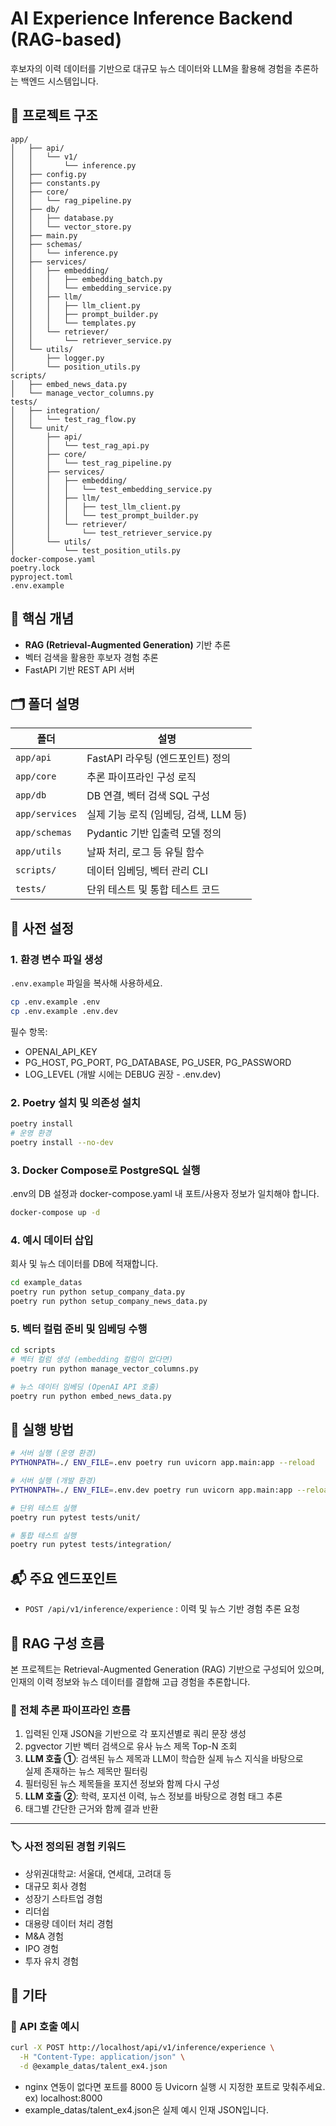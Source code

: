 # AI Experience Inference Backend (RAG-based)
후보자의 이력 데이터를 기반으로 대규모 뉴스 데이터와 LLM을 활용해 경험을 추론하는 백엔드 시스템입니다.

## 📁 프로젝트 구조
```
app/
│   ├── api/
│   │   └── v1/
│   │       └── inference.py
│   ├── config.py
│   ├── constants.py
│   ├── core/
│   │   └── rag_pipeline.py
│   ├── db/
│   │   ├── database.py
│   │   └── vector_store.py
│   ├── main.py
│   ├── schemas/
│   │   └── inference.py
│   ├── services/
│   │   ├── embedding/
│   │   │   ├── embedding_batch.py
│   │   │   └── embedding_service.py
│   │   ├── llm/
│   │   │   ├── llm_client.py
│   │   │   ├── prompt_builder.py
│   │   │   └── templates.py
│   │   └── retriever/
│   │       └── retriever_service.py
│   └── utils/
│       ├── logger.py
│       └── position_utils.py
scripts/
│   ├── embed_news_data.py
│   └── manage_vector_columns.py
tests/
│   ├── integration/
│   │   └── test_rag_flow.py
│   └── unit/
│       ├── api/
│       │   └── test_rag_api.py
│       ├── core/
│       │   └── test_rag_pipeline.py
│       ├── services/
│       │   ├── embedding/
│       │   │   └── test_embedding_service.py
│       │   ├── llm/
│       │   │   ├── test_llm_client.py
│       │   │   └── test_prompt_builder.py
│       │   └── retriever/
│       │       └── test_retriever_service.py
│       └── utils/
│           └── test_position_utils.py
docker-compose.yaml
poetry.lock
pyproject.toml
.env.example
```

## 🧠 핵심 개념

- **RAG (Retrieval-Augmented Generation)** 기반 추론
- 벡터 검색을 활용한 후보자 경험 추론
- FastAPI 기반 REST API 서버

## 🗂️ 폴더 설명

| 폴더 | 설명 |
|------|------|
| `app/api` | FastAPI 라우팅 (엔드포인트) 정의 |
| `app/core` | 추론 파이프라인 구성 로직 |
| `app/db` | DB 연결, 벡터 검색 SQL 구성 |
| `app/services` | 실제 기능 로직 (임베딩, 검색, LLM 등) |
| `app/schemas` | Pydantic 기반 입출력 모델 정의 |
| `app/utils` | 날짜 처리, 로그 등 유틸 함수 |
| `scripts/` | 데이터 임베딩, 벡터 관리 CLI |
| `tests/` | 단위 테스트 및 통합 테스트 코드 |

## 🔧 사전 설정

### 1. 환경 변수 파일 생성
`.env.example` 파일을 복사해 사용하세요.

```bash
cp .env.example .env
cp .env.example .env.dev
```
필수 항목:
- OPENAI_API_KEY
- PG_HOST, PG_PORT, PG_DATABASE, PG_USER, PG_PASSWORD
- LOG_LEVEL (개발 시에는 DEBUG 권장 - .env.dev)

### 2. Poetry 설치 및 의존성 설치
```bash
poetry install
# 운영 환경
poetry install --no-dev
```

### 3. Docker Compose로 PostgreSQL 실행
.env의 DB 설정과 docker-compose.yaml 내 포트/사용자 정보가 일치해야 합니다.
```bash
docker-compose up -d
```

### 4. 예시 데이터 삽입
회사 및 뉴스 데이터를 DB에 적재합니다.
```bash
cd example_datas
poetry run python setup_company_data.py
poetry run python setup_company_news_data.py
```

### 5. 벡터 컬럼 준비 및 임베딩 수행
```bash
cd scripts
# 벡터 컬럼 생성 (embedding 컬럼이 없다면)
poetry run python manage_vector_columns.py

# 뉴스 데이터 임베딩 (OpenAI API 호출)
poetry run python embed_news_data.py
```

## 🚀 실행 방법

```bash
# 서버 실행 (운영 환경)
PYTHONPATH=./ ENV_FILE=.env poetry run uvicorn app.main:app --reload

# 서버 실행 (개발 환경)
PYTHONPATH=./ ENV_FILE=.env.dev poetry run uvicorn app.main:app --reload

# 단위 테스트 실행
poetry run pytest tests/unit/

# 통합 테스트 실행
poetry run pytest tests/integration/
```

## 📬 주요 엔드포인트

- `POST /api/v1/inference/experience` : 이력 및 뉴스 기반 경험 추론 요청

## 📌 RAG 구성 흐름

본 프로젝트는 Retrieval-Augmented Generation (RAG) 기반으로 구성되어 있으며,  
인재의 이력 정보와 뉴스 데이터를 결합해 고급 경험을 추론합니다.

### 🔄 전체 추론 파이프라인 흐름

1. 입력된 인재 JSON을 기반으로 각 포지션별로 쿼리 문장 생성
2. pgvector 기반 벡터 검색으로 유사 뉴스 제목 Top-N 조회
3. **LLM 호출 ①**: 검색된 뉴스 제목과 LLM이 학습한 실제 뉴스 지식을 바탕으로  
   실제 존재하는 뉴스 제목만 필터링  
4. 필터링된 뉴스 제목들을 포지션 정보와 함께 다시 구성
5. **LLM 호출 ②**: 학력, 포지션 이력, 뉴스 정보를 바탕으로 경험 태그 추론
6. 태그별 간단한 근거와 함께 결과 반환

---

### 🏷️ 사전 정의된 경험 키워드

- 상위권대학교: 서울대, 연세대, 고려대 등
- 대규모 회사 경험
- 성장기 스타트업 경험
- 리더쉽
- 대용량 데이터 처리 경험
- M&A 경험
- IPO 경험
- 투자 유치 경험

## 💬 기타
### 📡 API 호출 예시
```bash
curl -X POST http://localhost/api/v1/inference/experience \
  -H "Content-Type: application/json" \
  -d @example_datas/talent_ex4.json
```
- nginx 연동이 없다면 포트를 8000 등 Uvicorn 실행 시 지정한 포트로 맞춰주세요. ex) localhost:8000
- example_datas/talent_ex4.json은 실제 예시 인재 JSON입니다.
